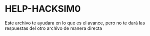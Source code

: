 # HELP-HACKSIM0
Este archivo te ayudara en lo que es el avance, pero no te dará las respuestas del otro archivo de manera directa
